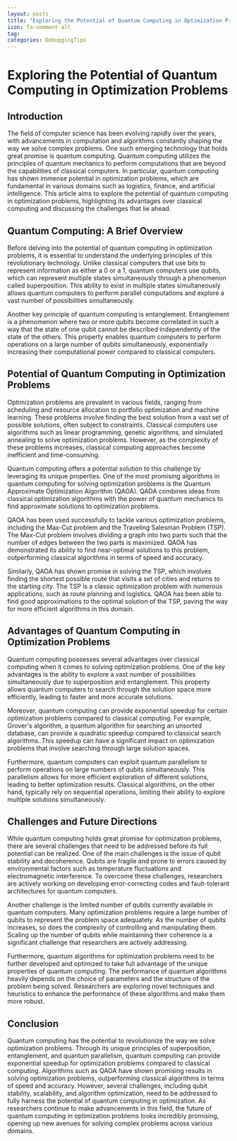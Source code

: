 ```yaml
---
layout: posts
title: "Exploring the Potential of Quantum Computing in Optimization Problems"
icon: fa-comment-alt
tag:      
categories: DebuggingTips
---
```



# Exploring the Potential of Quantum Computing in Optimization Problems

## Introduction

The field of computer science has been evolving rapidly over the years, with advancements in computation and algorithms constantly shaping the way we solve complex problems. One such emerging technology that holds great promise is quantum computing. Quantum computing utilizes the principles of quantum mechanics to perform computations that are beyond the capabilities of classical computers. In particular, quantum computing has shown immense potential in optimization problems, which are fundamental in various domains such as logistics, finance, and artificial intelligence. This article aims to explore the potential of quantum computing in optimization problems, highlighting its advantages over classical computing and discussing the challenges that lie ahead.

## Quantum Computing: A Brief Overview

Before delving into the potential of quantum computing in optimization problems, it is essential to understand the underlying principles of this revolutionary technology. Unlike classical computers that use bits to represent information as either a 0 or a 1, quantum computers use qubits, which can represent multiple states simultaneously through a phenomenon called superposition. This ability to exist in multiple states simultaneously allows quantum computers to perform parallel computations and explore a vast number of possibilities simultaneously.

Another key principle of quantum computing is entanglement. Entanglement is a phenomenon where two or more qubits become correlated in such a way that the state of one qubit cannot be described independently of the state of the others. This property enables quantum computers to perform operations on a large number of qubits simultaneously, exponentially increasing their computational power compared to classical computers.

## Potential of Quantum Computing in Optimization Problems

Optimization problems are prevalent in various fields, ranging from scheduling and resource allocation to portfolio optimization and machine learning. These problems involve finding the best solution from a vast set of possible solutions, often subject to constraints. Classical computers use algorithms such as linear programming, genetic algorithms, and simulated annealing to solve optimization problems. However, as the complexity of these problems increases, classical computing approaches become inefficient and time-consuming.

Quantum computing offers a potential solution to this challenge by leveraging its unique properties. One of the most promising algorithms in quantum computing for solving optimization problems is the Quantum Approximate Optimization Algorithm (QAOA). QAOA combines ideas from classical optimization algorithms with the power of quantum mechanics to find approximate solutions to optimization problems.

QAOA has been used successfully to tackle various optimization problems, including the Max-Cut problem and the Traveling Salesman Problem (TSP). The Max-Cut problem involves dividing a graph into two parts such that the number of edges between the two parts is maximized. QAOA has demonstrated its ability to find near-optimal solutions to this problem, outperforming classical algorithms in terms of speed and accuracy.

Similarly, QAOA has shown promise in solving the TSP, which involves finding the shortest possible route that visits a set of cities and returns to the starting city. The TSP is a classic optimization problem with numerous applications, such as route planning and logistics. QAOA has been able to find good approximations to the optimal solution of the TSP, paving the way for more efficient algorithms in this domain.

## Advantages of Quantum Computing in Optimization Problems

Quantum computing possesses several advantages over classical computing when it comes to solving optimization problems. One of the key advantages is the ability to explore a vast number of possibilities simultaneously due to superposition and entanglement. This property allows quantum computers to search through the solution space more efficiently, leading to faster and more accurate solutions.

Moreover, quantum computing can provide exponential speedup for certain optimization problems compared to classical computing. For example, Grover's algorithm, a quantum algorithm for searching an unsorted database, can provide a quadratic speedup compared to classical search algorithms. This speedup can have a significant impact on optimization problems that involve searching through large solution spaces.

Furthermore, quantum computers can exploit quantum parallelism to perform operations on large numbers of qubits simultaneously. This parallelism allows for more efficient exploration of different solutions, leading to better optimization results. Classical algorithms, on the other hand, typically rely on sequential operations, limiting their ability to explore multiple solutions simultaneously.

## Challenges and Future Directions

While quantum computing holds great promise for optimization problems, there are several challenges that need to be addressed before its full potential can be realized. One of the main challenges is the issue of qubit stability and decoherence. Qubits are fragile and prone to errors caused by environmental factors such as temperature fluctuations and electromagnetic interference. To overcome these challenges, researchers are actively working on developing error-correcting codes and fault-tolerant architectures for quantum computers.

Another challenge is the limited number of qubits currently available in quantum computers. Many optimization problems require a large number of qubits to represent the problem space adequately. As the number of qubits increases, so does the complexity of controlling and manipulating them. Scaling up the number of qubits while maintaining their coherence is a significant challenge that researchers are actively addressing.

Furthermore, quantum algorithms for optimization problems need to be further developed and optimized to take full advantage of the unique properties of quantum computing. The performance of quantum algorithms heavily depends on the choice of parameters and the structure of the problem being solved. Researchers are exploring novel techniques and heuristics to enhance the performance of these algorithms and make them more robust.

## Conclusion

Quantum computing has the potential to revolutionize the way we solve optimization problems. Through its unique principles of superposition, entanglement, and quantum parallelism, quantum computing can provide exponential speedup for optimization problems compared to classical computing. Algorithms such as QAOA have shown promising results in solving optimization problems, outperforming classical algorithms in terms of speed and accuracy. However, several challenges, including qubit stability, scalability, and algorithm optimization, need to be addressed to fully harness the potential of quantum computing in optimization. As researchers continue to make advancements in this field, the future of quantum computing in optimization problems looks incredibly promising, opening up new avenues for solving complex problems across various domains.